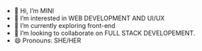 - 👋 Hi, I’m MINI
- 👀 I’m interested in WEB DEVELOPMENT AND UI/UX
- 🌱 I’m currently exploring front-end
- 💞️ I’m looking to collaborate on FULL STACK DEVELOPEMENT.
- 😄 Pronouns: SHE/HER
